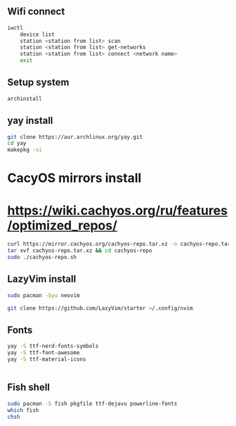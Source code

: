 ## Wifi connect
```bash 
iwctl
    device list
    station <station from list> scan
    station <station from list> get-networks
    station <station from list> connect <network name>
    exit
```

## Setup system
```bash
archinstall
```

## yay install
```bash
git clone https://aur.archlinux.org/yay.git
cd yay
makepkg -si
```

# CacyOS mirrors install
# https://wiki.cachyos.org/ru/features/optimized_repos/
```bash
curl https://mirror.cachyos.org/cachyos-repo.tar.xz -o cachyos-repo.tar.xz
tar xvf cachyos-repo.tar.xz && cd cachyos-repo
sudo ./cachyos-repo.sh
```

## LazyVim install
```bash
sudo pacman -Syu neovim

git clone https://github.com/LazyVim/starter ~/.config/nvim
```

## Fonts
```bash
yay -S ttf-nerd-fonts-symbols
yay -S ttf-font-awesome
yay -S ttf-material-icons
```
```
```

## Fish shell
```bash
sudo pacman -S fish pkgfile ttf-dejavu powerline-fonts
which fish
chsh
```
